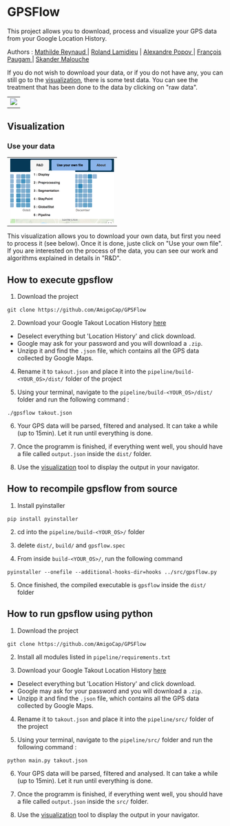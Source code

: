 # GPSFlow

This project allows you to download, process and visualize your GPS data from your Google Location History.

Authors : <a href="https://github.com/MathReynaud"> Mathilde Reynaud </a> |
				<a href="https://github.com/thalkz"> Roland Lamidieu</a> |
				<a href="https://github.com/alexandrospopov"> Alexandre Popov </a> |
				<a href="https://github.com/FrancoisPgm"> François Paugam </a> |
				<a href="https://github.com/Skan0394"> Skander Malouche </a>

If you do not wish to download your data, or if you do not have any, you can still go to the [visualization](https://amigocap.github.io/GPSFlow/), there is some test data. You can see the treatment that has been done to the data by clicking on "raw data".

<table border="0">
  <tr>
    <td>
      <img src="Images/1-GPS.png" style="width: 100px;">
    </td>
  </tr>
</table>

## Visualization

### Use your data

<table border="0">
  <tr>
    <td>
      <img src="Images/2-GPS.png" height= "150">
    </td>
  </tr>
</table>

This visualization allows you to download your own data, but first you need to process it (see below). Once it is done, juste click on "Use your own file". 
If you are interested on the process of the data, you can see our work and algorithms explained in details in "R&D".
		

## How to execute gpsflow

1. Download the project

```
git clone https://github.com/AmigoCap/GPSFlow
```

2. Download your Google Takout Location History [here](https://takeout.google.com/settings/takeout)

- Deselect everything but 'Location History' and click download. 
- Google may ask for your password and you will download a `.zip`. 
- Unzipp it and find the `.json` file, which contains all the GPS data collected by Google Maps.

4. Rename it to `takout.json` and place it into the `pipeline/build-<YOUR_OS>/dist/` folder of the project

5. Using your terminal, navigate to the `pipeline/build-<YOUR_OS>/dist/` folder and run the following command :

```
./gpsflow takout.json
```

6. Your GPS data will be parsed, filtered and analysed. It can take a while (up to 15min). Let it run until everything is done.

7. Once the programm is finished, if everything went well, you should have a file called `output.json` inside the `dist/` folder.

8. Use the [visualization](https://amigocap.github.io/GPSFlow/) tool to display the output in your navigator.

## How to recompile gpsflow from source

1. Install pyinstaller

```
pip install pyinstaller
```

2. cd into the `pipeline/build-<YOUR_OS>/` folder

3. delete `dist/`,  `build/` and `gpsflow.spec`

4. From inside `build-<YOUR_OS>/`, run the following command

```
pyinstaller --onefile --additional-hooks-dir=hooks ../src/gpsflow.py
```

5. Once finished, the compiled executable is `gpsflow` inside the `dist/` folder

## How to run gpsflow using python

1. Download the project

```
git clone https://github.com/AmigoCap/GPSFlow
```

2. Install all modules listed in `pipeline/requirements.txt`

3. Download your Google Takout Location History [here](https://takeout.google.com/settings/takeout)

- Deselect everything but 'Location History' and click download. 
- Google may ask for your password and you will download a `.zip`. 
- Unzipp it and find the `.json` file, which contains all the GPS data collected by Google Maps.

4. Rename it to `takout.json` and place it into the `pipeline/src/` folder of the project

5. Using your terminal, navigate to the `pipeline/src/` folder and run the following command :

```
python main.py takout.json
```

6. Your GPS data will be parsed, filtered and analysed. It can take a while (up to 15min). Let it run until everything is done.

7. Once the programm is finished, if everything went well, you should have a file called `output.json` inside the `src/` folder.

8. Use the [visualization](https://amigocap.github.io/GPSFlow/) tool to display the output in your navigator.
